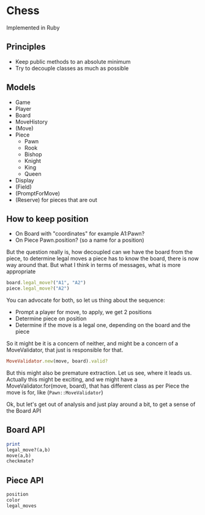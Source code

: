 # Chess

Implemented in Ruby

## Principles

* Keep public methods to an absolute minimum
* Try to decouple classes as much as possible

## Models

* Game
* Player
* Board
* MoveHistory
* (Move)
* Piece
  * Pawn
  * Rook
  * Bishop
  * Knight
  * King
  * Queen
* Display
* (Field)
* (PromptForMove)
* (Reserve) for pieces that are out

## How to keep position

* On Board with "coordinates" for example A1:Pawn?
* On Piece Pawn.position? (so a name for a position)

But the question really is, how decoupled can we have the board from the piece, to determine legal moves
a piece has to know the board, there is now way around that. But what I think in terms of messages, what is more appropriate

````ruby
board.legal_move?("A1", "A2")
piece.legal_move?("A2")
````

You can advocate for both, so let us thing about the sequence:

* Prompt a player for move, to apply, we get 2 positions
* Determine piece on position
* Determine if the move is a legal one, depending on the board and the piece

So it might be it is a concern of neither, and might be a concern of a MoveValidator, that just is responsible for that.
````ruby
MoveValidator.new(move, board).valid?
````

But this might also be premature extraction. Let us see, where it leads us. Actually this might be exciting, and
we might have a MoveValidator.for(move, board), that has different class as per Piece the move is for,
like (`Pawn::MoveValidator`)

Ok, but let's get out of analysis and just play around a bit, to get a sense of the Board API

## Board API

````ruby
print
legal_move?(a,b)
move(a,b)
checkmate?
````

## Piece API
````ruby
position
color
legal_moves
````


